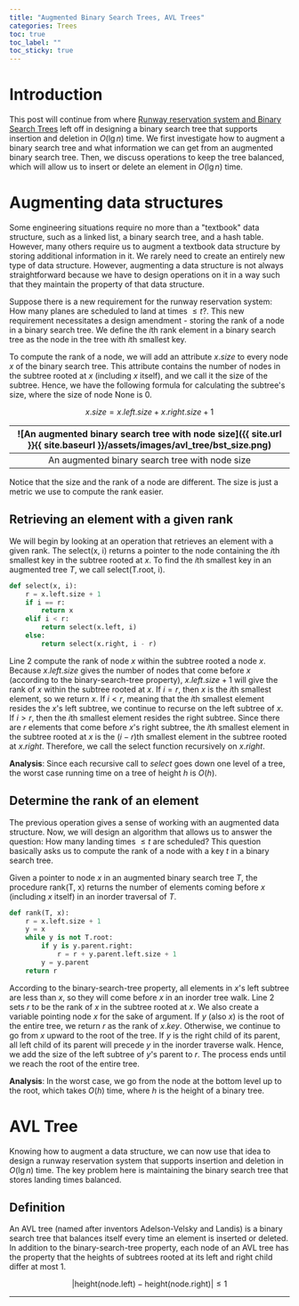 ```yaml
---
title: "Augmented Binary Search Trees, AVL Trees"
categories: Trees
toc: true
toc_label: ""
toc_sticky: true
---
```


# Introduction

This post will continue from where [Runway reservation system and Binary Search Trees](https://minhdang26403.github.io/trees/binary-search-tree/) left off in designing a binary search tree that supports insertion and deletion in $O(\lg n)$ time. We first investigate how to augment a binary search tree and what information we can get from an augmented binary search tree. Then, we discuss operations to keep the tree balanced, which will allow us to insert or delete an element in $O(\lg n)$ time.

# Augmenting data structures

Some engineering situations require no more than a "textbook" data structure, such as a linked list, a binary search tree, and a hash table. However, many others require us to augment a textbook data structure by storing additional information in it. We rarely need to create an entirely new type of data structure. However, augmenting a data structure is not always straightforward because we have to design operations on it in a way such that they maintain the property of that data structure.

Suppose there is a new requirement for the runway reservation system: How many planes are scheduled to land at times $\le t?$. This new requirement necessitates a design amendment - storing the rank of a node in a binary search tree. We define the $i$th rank element in a binary search tree as the node in the tree with $i$th smallest key.

To compute the rank of a node, we will add an attribute $x.size$ to every node $x$ of the binary search tree. This attribute contains the number of nodes in the subtree rooted at $x$ (including $x$ itself), and we call it the size of the subtree. Hence, we have the following formula for calculating the subtree's size, where the size of node $\text{None}$ is $0$.

$$x.size = x.left.size + x.right.size + 1$$

|![An augmented binary search tree with node size]({{ site.url }}{{ site.baseurl }}/assets/images/avl_tree/bst_size.png)|
|:---:|
|An augmented binary search tree with node size|

Notice that the size and the rank of a node are different. The size is just a metric we use to compute the rank easier.

## Retrieving an element with a given rank

We will begin by looking at an operation that retrieves an element with a given rank. The $\text{select(x, i)}$ returns a pointer to the node containing the $i$th smallest key in the subtree rooted at $x$. To find the $i$th smallest key in an augmented tree $T$, we call $\text{select(T.root, i)}$.

```python
def select(x, i):
    r = x.left.size + 1
    if i == r:
        return x
    elif i < r:
        return select(x.left, i)
    else:
        return select(x.right, i - r)
```

Line 2 compute the rank of node $x$ within the subtree rooted a node $x$. Because $x.left.size$ gives the number of nodes that come before $x$ (according to the binary-search-tree property), $x.left.size + 1$ will give the rank of $x$ within the subtree rooted at $x$. If $i = r$, then $x$ is the $i$th smallest element, so we return $x$. If $i < r$, meaning that the $i$th smallest element resides the $x$'s left subtree, we continue to recurse on the left subtree of $x$. If $i > r$, then the $i$th smallest element resides the right subtree. Since there are $r$ elements that come before $x$'s right subtree, the $i$th smallest element in the subtree rooted at $x$ is the $(i - r)$th smallest element in the subtree rooted at $x.right$. Therefore, we call the $\text{select}$ function recursively on $x.right$.

**Analysis**: Since each recursive call to $select$ goes down one level of a tree, the worst case running time on a tree of height $h$ is $O(h)$.

## Determine the rank of an element

The previous operation gives a sense of working with an augmented data structure. Now, we will design an algorithm that allows us to answer the question: How many landing times $\le t$ are scheduled? This question basically asks us to compute the rank of a node with a key $t$ in a binary search tree.

Given a pointer to node $x$ in an augmented binary search tree $T$, the procedure $\text{rank(T, x)}$ returns the number of elements coming before $x$ (including $x$ itself) in an inorder traversal of $T$.

```python
def rank(T, x):
    r = x.left.size + 1
    y = x
    while y is not T.root:
        if y is y.parent.right:
            r = r + y.parent.left.size + 1
        y = y.parent
    return r
```

According to the binary-search-tree property, all elements in $x$'s left subtree are less than $x$, so they will come before $x$ in an inorder tree walk. Line 2 sets $r$ to be the rank of $x$ in the subtree rooted at $x$. We also create a variable pointing node $x$ for the sake of argument. If $y$ (also $x$) is the root of the entire tree, we return $r$ as the rank of $x.key$. Otherwise, we continue to go from $x$ upward to the root of the tree. If $y$ is the right child of its parent, all left child of its parent will precede $y$ in the inorder traverse walk. Hence, we add the size of the left subtree of $y$'s parent to $r$. The process ends until we reach the root of the entire tree.

**Analysis**: In the worst case, we go from the node at the bottom level up to the root, which takes $O(h)$ time, where $h$ is the height of a binary tree.

# AVL Tree

Knowing how to augment a data structure, we can now use that idea to design a runway reservation system that supports insertion and deletion in $O(\lg n)$ time. The key problem here is maintaining the binary search tree that stores landing times balanced.

## Definition

An AVL tree (named after inventors Adelson-Velsky and Landis) is a binary search tree that balances itself every time an element is inserted or deleted. In addition to the binary-search-tree property, each node of an AVL tree has the property that the heights of subtrees rooted at its left and right child differ at most $1$.

$$|\text{height(node.left)} - \text{height(node.right)}| \le 1$$

---
[^1]: Srini Devadas, S. 6.006 Introduction to Algorithms: Lecture 3, Fall 2011.
[^2]: Thomas H. Cormen, Charles E. Leiserson, Ronald L. Rivest, Clifford Stein: Introduction to Algorithms, 3rd Edition. MIT Press 2009, ISBN 978-0-262-03384-8, pp. 151-164.